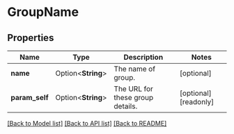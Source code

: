# GroupName

## Properties

Name | Type | Description | Notes
------------ | ------------- | ------------- | -------------
**name** | Option<**String**> | The name of group. | [optional]
**param_self** | Option<**String**> | The URL for these group details. | [optional][readonly]

[[Back to Model list]](../README.md#documentation-for-models) [[Back to API list]](../README.md#documentation-for-api-endpoints) [[Back to README]](../README.md)


